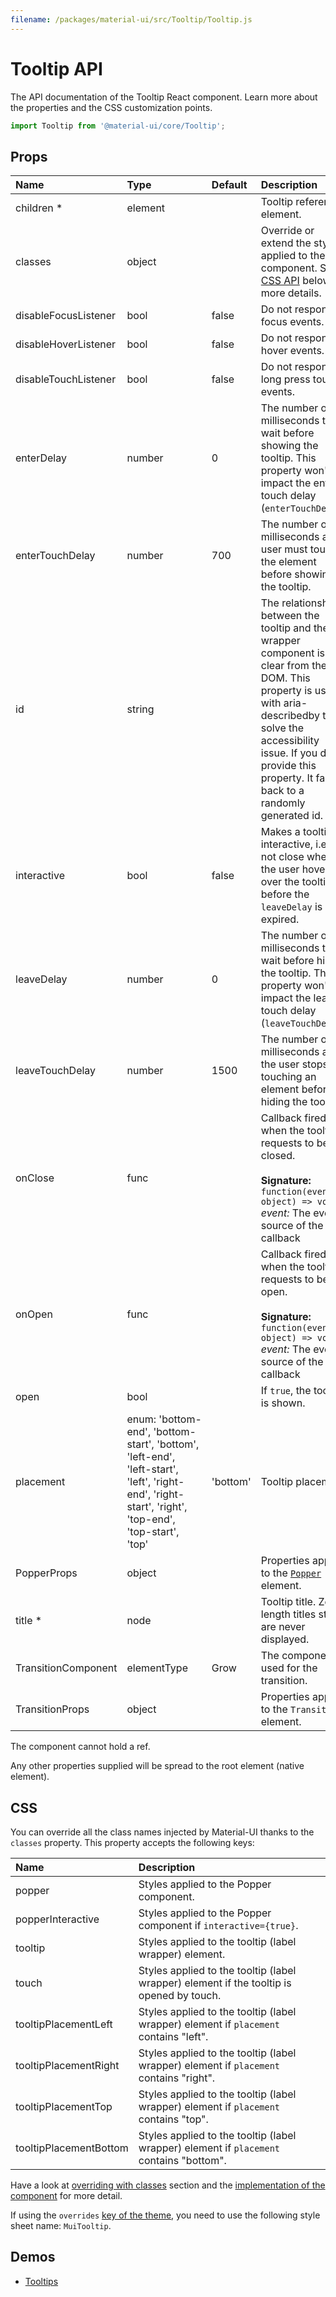 ```yaml
---
filename: /packages/material-ui/src/Tooltip/Tooltip.js
---
```


<!--- This documentation is automatically generated, do not try to edit it. -->

# Tooltip API

<p class="description">The API documentation of the Tooltip React component. Learn more about the properties and the CSS customization points.</p>

```js
import Tooltip from '@material-ui/core/Tooltip';
```

## Props

| Name                                                     | Type                                                                                                                                                                                       | Default                                    | Description                                                                                                                                                                                                                                           |
| :------------------------------------------------------- | :----------------------------------------------------------------------------------------------------------------------------------------------------------------------------------------- | :----------------------------------------- | :---------------------------------------------------------------------------------------------------------------------------------------------------------------------------------------------------------------------------------------------------- |
| <span class="prop-name required">children&nbsp;\*</span> | <span class="prop-type">element</span>                                                                                                                                                     |                                            | Tooltip reference element.                                                                                                                                                                                                                            |
| <span class="prop-name">classes</span>                   | <span class="prop-type">object</span>                                                                                                                                                      |                                            | Override or extend the styles applied to the component. See [CSS API](#css) below for more details.                                                                                                                                                   |
| <span class="prop-name">disableFocusListener</span>      | <span class="prop-type">bool</span>                                                                                                                                                        | <span class="prop-default">false</span>    | Do not respond to focus events.                                                                                                                                                                                                                       |
| <span class="prop-name">disableHoverListener</span>      | <span class="prop-type">bool</span>                                                                                                                                                        | <span class="prop-default">false</span>    | Do not respond to hover events.                                                                                                                                                                                                                       |
| <span class="prop-name">disableTouchListener</span>      | <span class="prop-type">bool</span>                                                                                                                                                        | <span class="prop-default">false</span>    | Do not respond to long press touch events.                                                                                                                                                                                                            |
| <span class="prop-name">enterDelay</span>                | <span class="prop-type">number</span>                                                                                                                                                      | <span class="prop-default">0</span>        | The number of milliseconds to wait before showing the tooltip. This property won't impact the enter touch delay (`enterTouchDelay`).                                                                                                                  |
| <span class="prop-name">enterTouchDelay</span>           | <span class="prop-type">number</span>                                                                                                                                                      | <span class="prop-default">700</span>      | The number of milliseconds a user must touch the element before showing the tooltip.                                                                                                                                                                  |
| <span class="prop-name">id</span>                        | <span class="prop-type">string</span>                                                                                                                                                      |                                            | The relationship between the tooltip and the wrapper component is not clear from the DOM. This property is used with aria-describedby to solve the accessibility issue. If you don't provide this property. It falls back to a randomly generated id. |
| <span class="prop-name">interactive</span>               | <span class="prop-type">bool</span>                                                                                                                                                        | <span class="prop-default">false</span>    | Makes a tooltip interactive, i.e. will not close when the user hovers over the tooltip before the `leaveDelay` is expired.                                                                                                                            |
| <span class="prop-name">leaveDelay</span>                | <span class="prop-type">number</span>                                                                                                                                                      | <span class="prop-default">0</span>        | The number of milliseconds to wait before hiding the tooltip. This property won't impact the leave touch delay (`leaveTouchDelay`).                                                                                                                   |
| <span class="prop-name">leaveTouchDelay</span>           | <span class="prop-type">number</span>                                                                                                                                                      | <span class="prop-default">1500</span>     | The number of milliseconds after the user stops touching an element before hiding the tooltip.                                                                                                                                                        |
| <span class="prop-name">onClose</span>                   | <span class="prop-type">func</span>                                                                                                                                                        |                                            | Callback fired when the tooltip requests to be closed.<br><br>**Signature:**<br>`function(event: object) => void`<br>_event:_ The event source of the callback                                                                                        |
| <span class="prop-name">onOpen</span>                    | <span class="prop-type">func</span>                                                                                                                                                        |                                            | Callback fired when the tooltip requests to be open.<br><br>**Signature:**<br>`function(event: object) => void`<br>_event:_ The event source of the callback                                                                                          |
| <span class="prop-name">open</span>                      | <span class="prop-type">bool</span>                                                                                                                                                        |                                            | If `true`, the tooltip is shown.                                                                                                                                                                                                                      |
| <span class="prop-name">placement</span>                 | <span class="prop-type">enum:&nbsp;'bottom-end', 'bottom-start', 'bottom', 'left-end', 'left-start', 'left', 'right-end', 'right-start', 'right', 'top-end', 'top-start', 'top'<br></span> | <span class="prop-default">'bottom'</span> | Tooltip placement.                                                                                                                                                                                                                                    |
| <span class="prop-name">PopperProps</span>               | <span class="prop-type">object</span>                                                                                                                                                      |                                            | Properties applied to the [`Popper`](/api/popper/) element.                                                                                                                                                                                           |
| <span class="prop-name required">title&nbsp;\*</span>    | <span class="prop-type">node</span>                                                                                                                                                        |                                            | Tooltip title. Zero-length titles string are never displayed.                                                                                                                                                                                         |
| <span class="prop-name">TransitionComponent</span>       | <span class="prop-type">elementType</span>                                                                                                                                                 | <span class="prop-default">Grow</span>     | The component used for the transition.                                                                                                                                                                                                                |
| <span class="prop-name">TransitionProps</span>           | <span class="prop-type">object</span>                                                                                                                                                      |                                            | Properties applied to the `Transition` element.                                                                                                                                                                                                       |

The component cannot hold a ref.

Any other properties supplied will be spread to the root element (native element).

## CSS

You can override all the class names injected by Material-UI thanks to the `classes` property.
This property accepts the following keys:

| Name                                                  | Description                                                                              |
| :---------------------------------------------------- | :--------------------------------------------------------------------------------------- |
| <span class="prop-name">popper</span>                 | Styles applied to the Popper component.                                                  |
| <span class="prop-name">popperInteractive</span>      | Styles applied to the Popper component if `interactive={true}`.                          |
| <span class="prop-name">tooltip</span>                | Styles applied to the tooltip (label wrapper) element.                                   |
| <span class="prop-name">touch</span>                  | Styles applied to the tooltip (label wrapper) element if the tooltip is opened by touch. |
| <span class="prop-name">tooltipPlacementLeft</span>   | Styles applied to the tooltip (label wrapper) element if `placement` contains "left".    |
| <span class="prop-name">tooltipPlacementRight</span>  | Styles applied to the tooltip (label wrapper) element if `placement` contains "right".   |
| <span class="prop-name">tooltipPlacementTop</span>    | Styles applied to the tooltip (label wrapper) element if `placement` contains "top".     |
| <span class="prop-name">tooltipPlacementBottom</span> | Styles applied to the tooltip (label wrapper) element if `placement` contains "bottom".  |

Have a look at [overriding with classes](/customization/overrides/#overriding-with-classes) section
and the [implementation of the component](https://github.com/mui-org/material-ui/blob/next/packages/material-ui/src/Tooltip/Tooltip.js)
for more detail.

If using the `overrides` [key of the theme](/customization/themes/#css),
you need to use the following style sheet name: `MuiTooltip`.

## Demos

- [Tooltips](/demos/tooltips/)
